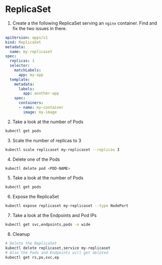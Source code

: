 # ReplicaSet

1. Create a the following ReplicaSet serving an `nginx` container. Find and fix the two issues in there.
```yaml
apiVersion: apps/v1
kind: ReplicaSet
metadata:
  name: my-replicaset
spec:
  replicas: 1
  selector:
    matchLabels:
      app: my-app
  template:
    metadata:
      labels:
        app: another-app
    spec:
      containers:
      - name: my-container
        image: my-image        
```
2. Take a look at the number of Pods
```bash
kubectl get pods
```
3. Scale the number of replicas to 3
```bash
kubectl scale replicaset my-replicaset --replicas 3
```
4. Delete one of the Pods
```bash
kubectl delete pod <POD-NAME>
```
5. Take a look at the number of Pods
```bash
kubectl get pods
```
6. Expose the ReplicaSet
```bash
kubectl expose replicaset my-replicaset --type NodePort
```
7. Take a look at the Endpoints and Pod IPs
```bash
kubectl get svc,endpoints,pods -o wide
```
8. Cleanup
```bash
# Delete the ReplicaSet
kubectl delete replicaset,service my-replicaset
# Also the Pods and Endpoints will get deleted
kubectl get rs,po,svc,ep
```
